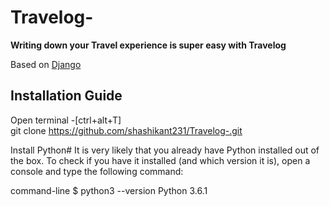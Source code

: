 # Travelog- 
**Writing down your Travel experience is super easy with Travelog**


Based on
[Django](https://docs.djangoproject.com/en/3.1/)

## Installation Guide

Open terminal -[ctrl+alt+T]  <br />
git clone https://github.com/shashikant231/Travelog-.git

Install Python# 
It is very likely that you already have Python installed out of the box. To check if you have it installed (and which version it is), open a console and type the following command:

command-line
$ python3 --version
Python 3.6.1


